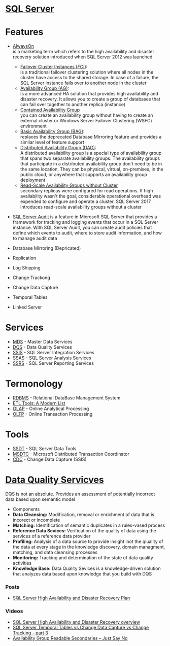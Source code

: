 # [SQL Server](https://docs.microsoft.com/en-us/sql/sql-server/sql-server-technical-documentation?view=sql-server-2017)

# Features

- [AlwaysOn](https://www.mssqltips.com/sqlservertip/4717/what-is-sql-server-alwayson/) <br/>
is a marketing term which refers to the high availability and disaster recovery solution introduced when SQL Server 2012 was launched
  - [Failover Cluster Instances (FCI)](https://learn.microsoft.com/en-us/sql/sql-server/failover-clusters/windows/always-on-failover-cluster-instances-sql-server):<br/> 
is a traditional failover clustering solution where all nodes in the cluster have access to the shared storage. In case of a failure, the SQL Server instance fails over to another node in the cluster
  - [Availability Group (AG)](https://learn.microsoft.com/en-us/sql/database-engine/availability-groups/windows/overview-of-always-on-availability-groups-sql-server): <br/>
 is a more advanced HA solution that provides high availability and disaster recovery. It allows you to create a group of databases that can fail over together to another replica (instance)
  - [Contained Availability Group](https://learn.microsoft.com/en-us/sql/database-engine/availability-groups/windows/contained-availability-groups-overview) <br/>
  you can create an availability group without having to create an external cluster or Windows Server Failover Clustering (WSFC) environment
  - [Basic Availability Group (BAG)](https://learn.microsoft.com/en-us/sql/database-engine/availability-groups/windows/basic-availability-groups-always-on-availability-groups?view=sql-server-ver16): <br/>
   replaces the deprecated Database Mirroring feature and provides a similar level of feature support
  - [Distributed Availability Group (DAG)](https://learn.microsoft.com/en-us/sql/database-engine/availability-groups/windows/distributed-availability-groups): <br/>
  A distributed availability group is a special type of availability group that spans two separate availability groups. The availability groups that participate in a distributed availability group don't need to be in the same location. They can be physical, virtual, on-premises, in the public cloud, or anywhere that supports an availability group deployment
  - [Read-Scale Availability Groups without Cluster](https://learn.microsoft.com/en-us/sql/database-engine/availability-groups/windows/read-scale-availability-groups?view=sql-server-ver16#read-scale-availability-groups-without-cluster) <br/>
  secondary replicas were configured for read operations. If high availability wasn't the goal, considerable operational overhead was expended to configure and operate a cluster. SQL Server 2017 introduces read-scale availability groups without a cluster
- [SQL Server Audit](https://learn.microsoft.com/en-us/sql/relational-databases/security/auditing/sql-server-audit-database-engine)
 is a feature in Microsoft SQL Server that provides a framework for tracking and logging events that occur in a SQL Server instance. With SQL Server Audit, you can create audit policies that define which events to audit, where to store audit information, and how to manage audit data

- Database Mirroring (Depricated)
- Replication
- Log Shipping

- Change Trackong 
- Change Data Capture
- Temporal Tables

- Linked Server



# Services

- [MDS](https://docs.microsoft.com/en-us/sql/master-data-services/master-data-services-overview-mds?view=sql-server-2017) - Master Data Services
- [DQS](https://docs.microsoft.com/en-us/sql/data-quality-services/data-quality-services?view=sql-server-2017) - Data Quality Services
- [SSIS](https://docs.microsoft.com/en-us/sql/integration-services/sql-server-integration-services?view=sql-server-2017) - SQL Server Integration Services
- [SSAS](https://docs.microsoft.com/en-us/sql/analysis-services/analysis-services?view=sql-server-2017) - SQL Server Analysis Services 
- [SSRS](https://docs.microsoft.com/en-us/sql/reporting-services/create-deploy-and-manage-mobile-and-paginated-reports?view=sql-server-2017) - SQL Server Reporting Services


# Termonology
- [RDBMS](https://en.wikipedia.org/wiki/Relational_database_management_system) - Relational DataBase Management System
- [ETL Tools: A Modern List](https://www.alooma.com/blog/etl-tools-modern-list) 
- [OLAP](https://en.wikipedia.org/wiki/Online_analytical_processing) - Online Analytical Processing
- [OLTP](https://en.wikipedia.org/wiki/Online_transaction_processing) - Online Transaction Processing


# Tools
- [SSDT](https://docs.microsoft.com/en-us/sql/ssdt/download-sql-server-data-tools-ssdt?view=sql-server-2017) - SQL Server Data Tools
- [MSDTC](https://blogs.msdn.microsoft.com/florinlazar/2004/03/04/what-is-msdtc-and-why-do-i-need-to-care-about-it/) - Microsoft Distributed Transaction Coordinator
- [CDC](https://docs.microsoft.com/en-us/sql/integration-services/change-data-capture/change-data-capture-ssis?view=sql-server-2017) - Change Data Capture (SSIS)

# [Data Quality Servicves](https://docs.microsoft.com/en-us/sql/data-quality-services/data-quality-services?view=sql-server-2017)
DQS is not an absolute. Provides an assessment of potentially incorrect data based upon semantic model
- Components
 - **Data Cleansing:** Modification, removal or enrichment of data that is incorect or incomplete
 - **Matching:** Identification of semantic duplicates in a rules-vased process
 - **Reference Data Sevices:** Verification of the quality of data using the services of a reference data provider
 - **Profiling:** Analysis of a data source to provide insight inot the qiuality of the data at every stage in the knowledge discovery, domain managment, matching, and data cleansing processes
 - **Monitoring:** Tracking and determination of the state of data quality activities
 - **Knowledge Base:** Data Quality Sevices is a knowledge-driven solution that analyzes data based upon knowledge that you build with DQS
 

 ### Posts
- [SQL Server High Availability and Disaster Recovery Plan](https://www.red-gate.com/simple-talk/databases/sql-server/learn/sql-server-high-availability-and-disaster-recovery-plan/)

### Videos
- [SQL Server High Availability and Disaster Recovery overview](https://www.youtube.com/watch?v=AXGKJAjjWLY)
- [SQL Server Temporal Tables vs Change Data Capture vs Change Tracking - part 3](https://www.mssqltips.com/sqlservertip/5144/sql-server-temporal-tables-vs-change-data-capture-vs-change-tracking-part-3/)
- [Availability Group Readable Secondaries – Just Say No](https://www.sqlskills.com/blogs/jonathan/availability-group-readable-secondaries-just-say-no/)